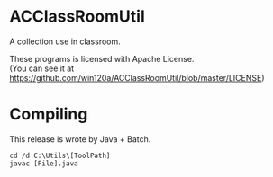<!-- 
   Copyright (C) 2011-2014 AC Inc. (Andy Cheung)

   Licensed under the Apache License, Version 2.0 (the "License");
   you may not use this file except in compliance with the License.
   You may obtain a copy of the License at

       http://www.apache.org/licenses/LICENSE-2.0

   Unless required by applicable law or agreed to in writing, software
   distributed under the License is distributed on an "AS IS" BASIS,
   WITHOUT WARRANTIES OR CONDITIONS OF ANY KIND, either express or implied.
   See the License for the specific language governing permissions and
   limitations under the License.
-->

ACClassRoomUtil
============
A collection use in classroom.

These programs is licensed with Apache License. <br>
(You can see it at https://github.com/win120a/ACClassRoomUtil/blob/master/LICENSE)

Compiling
=========

This release is wrote by Java + Batch.

```
cd /d C:\Utils\[ToolPath]
javac [File].java
```
